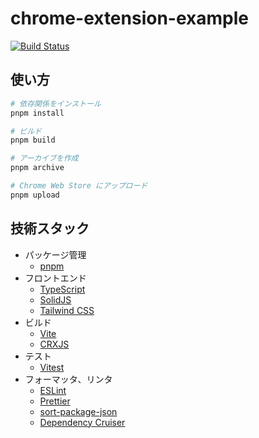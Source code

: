 # chrome-extension-example

[![Build Status](../../actions/workflows/ci.yml/badge.svg)](../../actions/workflows/ci.yml)

## 使い方

```sh
# 依存関係をインストール
pnpm install

# ビルド
pnpm build

# アーカイブを作成
pnpm archive

# Chrome Web Store にアップロード
pnpm upload
```

## 技術スタック

- パッケージ管理
  - [pnpm](https://pnpm.io/)
- フロントエンド
  - [TypeScript](https://www.typescriptlang.org/)
  - [SolidJS](https://www.solidjs.com/)
  - [Tailwind CSS](https://tailwindcss.com/)
- ビルド
  - [Vite](https://vitejs.dev/)
  - [CRXJS](https://crxjs.dev/vite-plugin/)
- テスト
  - [Vitest](https://vitest.dev/)
- フォーマッタ、リンタ
  - [ESLint](https://eslint.org/)
  - [Prettier](https://prettier.io/)
  - [sort-package-json](https://github.com/keithamus/sort-package-json)
  - [Dependency Cruiser](https://github.com/sverweij/dependency-cruiser)
